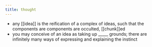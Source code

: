 ```yaml
---
title: thought
---
```


- any [[idea]] is the reification of a complex of ideas, such that the components are components are occulted, [[chunk]]ed
- you may conceive of an idea as taking up _____ grounds; there are infinitely many ways of expressing and explaining the instinct
